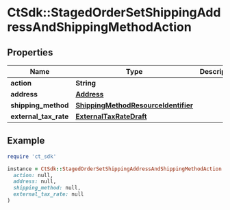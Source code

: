 # CtSdk::StagedOrderSetShippingAddressAndShippingMethodAction

## Properties

| Name | Type | Description | Notes |
| ---- | ---- | ----------- | ----- |
| **action** | **String** |  |  |
| **address** | [**Address**](Address.md) |  | [optional] |
| **shipping_method** | [**ShippingMethodResourceIdentifier**](ShippingMethodResourceIdentifier.md) |  | [optional] |
| **external_tax_rate** | [**ExternalTaxRateDraft**](ExternalTaxRateDraft.md) |  | [optional] |

## Example

```ruby
require 'ct_sdk'

instance = CtSdk::StagedOrderSetShippingAddressAndShippingMethodAction.new(
  action: null,
  address: null,
  shipping_method: null,
  external_tax_rate: null
)
```

